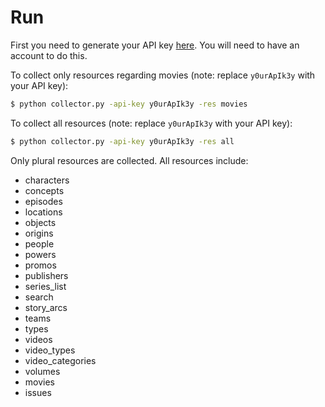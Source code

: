 # Run

First you need to generate your API key [here](https://comicvine.gamespot.com/api/). You will need to have an account to do this.

To collect only resources regarding movies (note: replace `y0urApIk3y` with your API key):
```bash
$ python collector.py -api-key y0urApIk3y -res movies
```

To collect all resources (note: replace `y0urApIk3y` with your API key):
```bash
$ python collector.py -api-key y0urApIk3y -res all
```

Only plural resources are collected. All resources include:  
- characters
- concepts
- episodes
- locations
- objects
- origins
- people
- powers
- promos
- publishers 
- series_list
- search
- story_arcs
- teams
- types
- videos
- video_types
- video_categories
- volumes
- movies
- issues